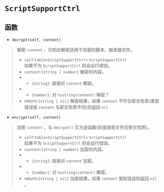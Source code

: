 # `ScriptSupportCtrl`
<!-- 暂未完成 -->
## 函数
- `decrypt(self, content)`  
> 解密 `content` ，已知此解密适用于加密的脚本、触发器文件。  
> - `self`:`table<ScriptSupportCtrl>` `ScriptSupportCtrl`  
> 如果不为 `ScriptSupportCtrl` 则会运行错误。  
> - `content`:`{string | number}` 解密的内容。  
> - - `{string}`: 直接对 `content` 解密。  
> - - `{number}`: 对 `tostring(content)` 解密？  
> - return:`{string | nil}` 解密结果，如果 `content` 不符合密文性质(类型错误或 `content` 与密文性质不同)则返回 `nil`  
- `encrypt(self, content)`  
> 加密 `content` ，与 `decrypt()` 互为逆函数(前提是密文符合密文性质)。  
> - `self`:`table<ScriptSupportCtrl>` `ScriptSupportCtrl`  
> 如果不为 `ScriptSupportCtrl` 则会运行错误。  
> - `content`:`{string | number}` 加密的内容。  
> - - `{string}`: 直接对 `content` 加密。  
> - - `{number}`: 对 `tostring(content)` 解密。  
> - return:`{string | nil}` 加密结果，如果 `content` 类型错误则返回 `nil` 。  
